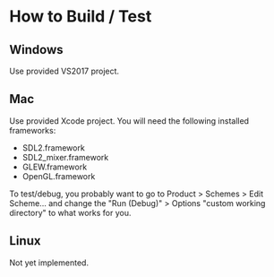 # How to Build / Test

## Windows

Use provided VS2017 project.

## Mac

Use provided Xcode project. You will need the following installed frameworks:

- SDL2.framework
- SDL2_mixer.framework
- GLEW.framework
- OpenGL.framework

To test/debug, you probably want to go to Product > Schemes > Edit Scheme... and change the "Run (Debug)" > Options "custom working directory" to what works for you.

## Linux

Not yet implemented.
